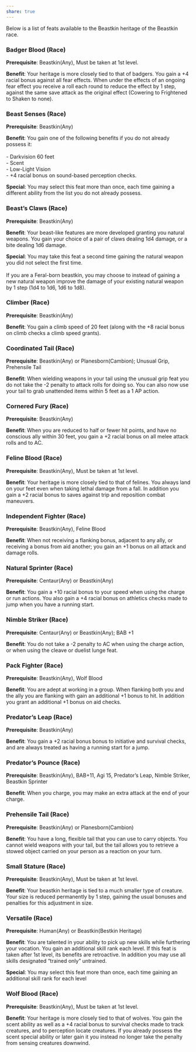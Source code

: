 ```yaml
---
share: true
---
```

Below is a list of feats available to the Beastkin heritage of the Beastkin race.

<h3><span><p dir="auto">Badger Blood (Race)</p></span></h3><p><span><p dir="auto"><b>Prerequisite</b>:    Beastkin(Any), Must be taken at 1st level.<br></p></span></p><p><span><p dir="auto"><b>Benefit</b>:    Your heritage is more closely tied to that of badgers. You gain a +4 racial bonus against all fear effects. When under the effects of an ongoing fear effect you receive a roll each round to reduce the effect by 1 step, against the same save attack as the original effect (Cowering to Frightened to Shaken to none).<br></p></span></p><h3><span><p dir="auto">Beast Senses (Race)</p></span></h3><p><span><p dir="auto"><b>Prerequisite</b>:    Beastkin(Any)<br></p></span></p><p><span><p dir="auto"><b>Benefit</b>:    You gain one of the following benefits if you do not already possess it:<br><br>- Darkvision 60 feet<br>- Scent<br>- Low-Light Vision<br>- +4 racial bonus on sound-based perception checks.<br></p></span></p><p><span><p dir="auto"><b>Special</b>:    You may select this feat more than once, each time gaining a different ability from the list you do not already possess.<br></p></span></p><h3><span><p dir="auto">Beast’s Claws (Race)</p></span></h3><p><span><p dir="auto"><b>Prerequisite</b>:    Beastkin(Any)<br></p></span></p><p><span><p dir="auto"><b>Benefit</b>:    Your beast-like features are more developed granting you natural weapons. You gain your choice of a pair of claws dealing 1d4 damage, or a bite dealing 1d6 damage.<br></p></span></p><p><span><p dir="auto"><b>Special</b>:    You may take this feat a second time gaining the natural weapon you did not select the first time.<br><br>If you are a Feral-born beastkin, you may choose to instead of gaining a new natural weapon improve the damage of your existing natural weapon by 1 step (1d4 to 1d6, 1d6 to 1d8).<br></p></span></p><h3><span><p dir="auto">Climber (Race)</p></span></h3><p><span><p dir="auto"><b>Prerequisite</b>:    Beastkin(Any)<br></p></span></p><p><span><p dir="auto"><b>Benefit</b>:    You gain a climb speed of 20 feet (along with the +8 racial bonus on climb checks a climb speed grants).<br></p></span></p><h3><span><p dir="auto">Coordinated Tail (Race)</p></span></h3><p><span><p dir="auto"><b>Prerequisite</b>:    Beastkin(Any) or Planesborn(Cambion); Unusual Grip, Prehensile Tail<br></p></span></p><p><span><p dir="auto"><b>Benefit</b>:    When wielding weapons in your tail using the unusual grip feat you do not take the -2 penalty to attack rolls for doing so. You can also now use your tail to grab unattended items within 5 feet as a 1 AP action.<br></p></span></p><h3><span><p dir="auto">Cornered Fury (Race)</p></span></h3><p><span><p dir="auto"><b>Prerequisite</b>:    Beastkin(Any)<br></p></span></p><p><span><p dir="auto"><b>Benefit</b>:    When you are reduced to half or fewer hit points, and have no conscious ally within 30 feet, you gain a +2 racial bonus on all melee attack rolls and to AC.<br></p></span></p><h3><span><p dir="auto">Feline Blood (Race)</p></span></h3><p><span><p dir="auto"><b>Prerequisite</b>:    Beastkin(Any), Must be taken at 1st level.<br></p></span></p><p><span><p dir="auto"><b>Benefit</b>:    Your heritage is more closely tied to that of felines. You always land on your feet even when taking lethal damage from a fall. In addition you gain a +2 racial bonus to saves against trip and reposition combat maneuvers.<br></p></span></p><h3><span><p dir="auto">Independent Fighter (Race)</p></span></h3><p><span><p dir="auto"><b>Prerequisite</b>:    Beastkin(Any), Feline Blood<br></p></span></p><p><span><p dir="auto"><b>Benefit</b>:    When not receiving a flanking bonus, adjacent to any ally, or receiving a bonus from aid another; you gain an +1 bonus on all attack and damage rolls.<br></p></span></p><h3><span><p dir="auto">Natural Sprinter (Race)</p></span></h3><p><span><p dir="auto"><b>Prerequisite</b>:    Centaur(Any) or Beastkin(Any)<br></p></span></p><p><span><p dir="auto"><b>Benefit</b>:    You gain a +10 racial bonus to your speed when using the charge or run actions. You also gain a +4 racial bonus on athletics checks made to jump when you have a running start.<br></p></span></p><h3><span><p dir="auto">Nimble Striker (Race)</p></span></h3><p><span><p dir="auto"><b>Prerequisite</b>:    Centaur(Any) or Beastkin(Any); BAB +1<br></p></span></p><p><span><p dir="auto"><b>Benefit</b>:    You do not take a -2 penalty to AC when using the charge action, or when using the cleave or duelist lunge feat.<br></p></span></p><h3><span><p dir="auto">Pack Fighter (Race)</p></span></h3><p><span><p dir="auto"><b>Prerequisite</b>:    Beastkin(Any), Wolf Blood<br></p></span></p><p><span><p dir="auto"><b>Benefit</b>:    You are adept at working in a group. When flanking both you and the ally you are flanking with gain an additional +1 bonus to hit. In addition you grant an additional +1 bonus on aid checks.<br></p></span></p><h3><span><p dir="auto">Predator’s Leap (Race)</p></span></h3><p><span><p dir="auto"><b>Prerequisite</b>:    Beastkin(Any)<br></p></span></p><p><span><p dir="auto"><b>Benefit</b>:    You gain a +2 racial bonus bonus to initiative and survival checks, and are always treated as having a running start for a jump.<br></p></span></p><h3><span><p dir="auto">Predator’s Pounce (Race)</p></span></h3><p><span><p dir="auto"><b>Prerequisite</b>:    Beastkin(Any), BAB+11, Agi 15, Predator’s Leap, Nimble Striker, Beastkin Sprinter<br></p></span></p><p><span><p dir="auto"><b>Benefit</b>:    When you charge, you may make an extra attack at the end of your charge.<br></p></span></p><h3><span><p dir="auto">Prehensile Tail (Race)</p></span></h3><p><span><p dir="auto"><b>Prerequisite</b>:    Beastkin(Any) or Planesborn(Cambion)<br></p></span></p><p><span><p dir="auto"><b>Benefit</b>:    You have a long, flexible tail that you can use to carry objects. You cannot wield weapons with your tail, but the tail allows you to retrieve a stowed object carried on your person as a reaction on your turn.<br></p></span></p><h3><span><p dir="auto">Small Stature (Race)</p></span></h3><p><span><p dir="auto"><b>Prerequisite</b>:    Beastkin(Any), Must be taken at 1st level.<br></p></span></p><p><span><p dir="auto"><b>Benefit</b>:    Your beastkin heritage is tied to a much smaller type of creature. Your size is reduced permanently by 1 step, gaining the usual bonuses and penalties for this adjustment in size.<br></p></span></p><h3><span><p dir="auto">Versatile (Race)</p></span></h3><p><span><p dir="auto"><b>Prerequisite</b>:    Human(Any) or Beastkin(Bestkin Heritage)<br></p></span></p><p><span><p dir="auto"><b>Benefit</b>:    You are talented in your ability to pick up new skills while furthering your vocation. You gain an additional skill rank each level. If this feat is taken after 1st level, its benefits are retroactive. In addition you may use all skills designated “trained only” untrained.<br></p></span></p><p><span><p dir="auto"><b>Special</b>:    You may select this feat more than once, each time gaining an additional skill rank for each level<br></p></span></p><h3><span><p dir="auto">Wolf Blood (Race)</p></span></h3><p><span><p dir="auto"><b>Prerequisite</b>:    Beastkin(Any), Must be taken at 1st level.<br></p></span></p><p><span><p dir="auto"><b>Benefit</b>:    Your heritage is more closely tied to that of wolves. You gain the scent ability as well as a +4 racial bonus to survival checks made to track creatures, and to perception locate creatures. If you already possess the scent special ability or later gain it you instead no longer take the penalty from sensing creatures downwind.<br></p></span></p>
